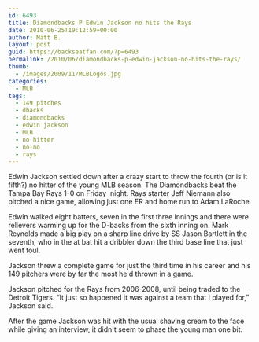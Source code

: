 ```yaml
---
id: 6493
title: Diamondbacks P Edwin Jackson no hits the Rays
date: 2010-06-25T19:12:59+00:00
author: Matt B.
layout: post
guid: https://backseatfan.com/?p=6493
permalink: /2010/06/diamondbacks-p-edwin-jackson-no-hits-the-rays/
thumb:
  - /images/2009/11/MLBLogos.jpg
categories:
  - MLB
tags:
  - 149 pitches
  - dbacks
  - diamondbacks
  - edwin jackson
  - MLB
  - no hitter
  - no-no
  - rays
---
```


<div class="entry">
  <p>
    Edwin Jackson settled down after a crazy start to throw the fourth (or is it fifth?) no hitter of the young MLB season. The Diamondbacks beat the Tampa Bay Rays 1-0 on Friday  night. Rays starter Jeff Niemann also pitched a nice game, allowing just one ER and home run to Adam LaRoche.
  </p>

  <p>
    Edwin walked eight batters, seven in the first three innings and there were relievers warming up for the D-backs from the sixth inning on. Mark Reynolds made a big play on a sharp line drive by SS Jason Bartlett in the seventh, who in the at bat hit a dribbler down the third base line that just went foul.
  </p>

  <p>
    Jackson threw a complete game for just the third time in his career and his 149 pitchers were by far the most he'd thrown in a game.
  </p>

  <p>
    Jackson pitched for the Rays from 2006-2008, until being traded to the Detroit Tigers. &#8220;It just so happened it was against a team that I played for,&#8221; Jackson said.
  </p>

  <p>
    After the game Jackson was hit with the usual shaving cream to the face while giving an interview, it didn't seem to phase the young man one bit.
  </p>
</div>
